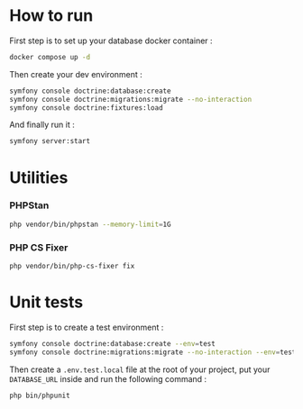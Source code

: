 # How to run
First step is to set up your database docker container :
```bash
docker compose up -d
```

Then create your dev environment :
```bash
symfony console doctrine:database:create
symfony console doctrine:migrations:migrate --no-interaction
symfony console doctrine:fixtures:load
```

And finally run it :
```bash
symfony server:start
```

# Utilities
### PHPStan
```bash
php vendor/bin/phpstan --memory-limit=1G
```

### PHP CS Fixer
```bash
php vendor/bin/php-cs-fixer fix
```

# Unit tests
First step is to create a test environment :
```bash
symfony console doctrine:database:create --env=test
symfony console doctrine:migrations:migrate --no-interaction --env=test
```

Then create a `.env.test.local` file at the root of your project, put your `DATABASE_URL` inside and run the following command :
```bash
php bin/phpunit
```


